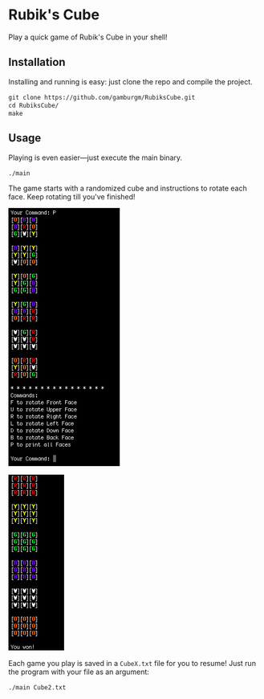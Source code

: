 # Rubik's Cube
Play a quick game of Rubik's Cube in your shell!

## Installation
Installing and running is easy: just clone the repo and compile the project.
```
git clone https://github.com/gamburgm/RubiksCube.git
cd RubiksCube/
make
```

## Usage
Playing is even easier—just execute the main binary.
```
./main
```

The game starts with a randomized cube and instructions to rotate each face. Keep rotating till you've finished!

![Start of Game](images/start.png)


![End of Game](images/finish.png)

Each game you play is saved in a `CubeX.txt` file for you to resume! Just run the program with your file as an argument:
```
./main Cube2.txt
```
